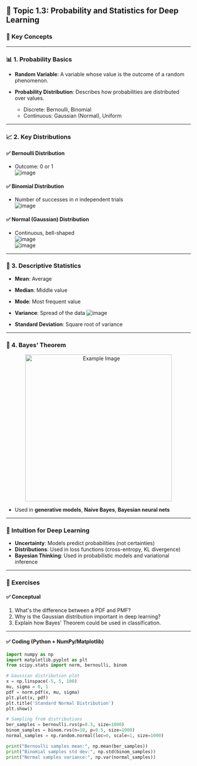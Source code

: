 ## 📘 Topic 1.3: **Probability and Statistics for Deep Learning**

### 🔑 Key Concepts

---

### 📊 1. **Probability Basics**

* **Random Variable**: A variable whose value is the outcome of a random phenomenon.
* **Probability Distribution**: Describes how probabilities are distributed over values.

  * Discrete: Bernoulli, Binomial
  * Continuous: Gaussian (Normal), Uniform

---

### 📈 2. **Key Distributions**

#### ✅ **Bernoulli Distribution**

* Outcome: 0 or 1  
![image](https://github.com/user-attachments/assets/f8461585-0eb0-492b-9a4e-87881438326b)


#### ✅ **Binomial Distribution**

* Number of successes in $n$ independent trials  
![image](https://github.com/user-attachments/assets/7d821bac-3d1c-4bce-a930-f656f5bea81f)


#### ✅ **Normal (Gaussian) Distribution**

* Continuous, bell-shaped  
![image](https://github.com/user-attachments/assets/e5020e1c-09f7-4053-bc62-84a16584daee)  
![image](https://github.com/user-attachments/assets/3e21de55-482a-47bf-8359-99fba98ecce9)


---

### 📐 3. **Descriptive Statistics**

* **Mean**: Average
* **Median**: Middle value
* **Mode**: Most frequent value
* **Variance**: Spread of the data
  ![image](https://github.com/user-attachments/assets/47f55bba-9a5a-483f-befa-a7c32c2e4f54)

* **Standard Deviation**: Square root of variance

---

### 📌 4. **Bayes’ Theorem**

<p align="center">
  <img src="https://github.com/user-attachments/assets/beb5f753-7a70-4da2-8f1b-535e8bd42f95" alt="Example Image" width="400"/>
</p>

* Used in **generative models**, **Naive Bayes**, **Bayesian neural nets**

---

### 🧠 Intuition for Deep Learning

* **Uncertainty**: Models predict probabilities (not certainties)
* **Distributions**: Used in loss functions (cross-entropy, KL divergence)
* **Bayesian Thinking**: Used in probabilistic models and variational inference

---

### 🧪 Exercises

#### ✅ Conceptual

1. What's the difference between a PDF and PMF?
2. Why is the Gaussian distribution important in deep learning?
3. Explain how Bayes' Theorem could be used in classification.

---

#### ✅ Coding (Python + NumPy/Matplotlib)

```python
import numpy as np
import matplotlib.pyplot as plt
from scipy.stats import norm, bernoulli, binom

# Gaussian distribution plot
x = np.linspace(-5, 5, 100)
mu, sigma = 0, 1
pdf = norm.pdf(x, mu, sigma)
plt.plot(x, pdf)
plt.title('Standard Normal Distribution')
plt.show()

# Sampling from distributions
ber_samples = bernoulli.rvs(p=0.3, size=1000)
binom_samples = binom.rvs(n=10, p=0.5, size=1000)
normal_samples = np.random.normal(loc=0, scale=1, size=1000)

print("Bernoulli samples mean:", np.mean(ber_samples))
print("Binomial samples std dev:", np.std(binom_samples))
print("Normal samples variance:", np.var(normal_samples))
```
